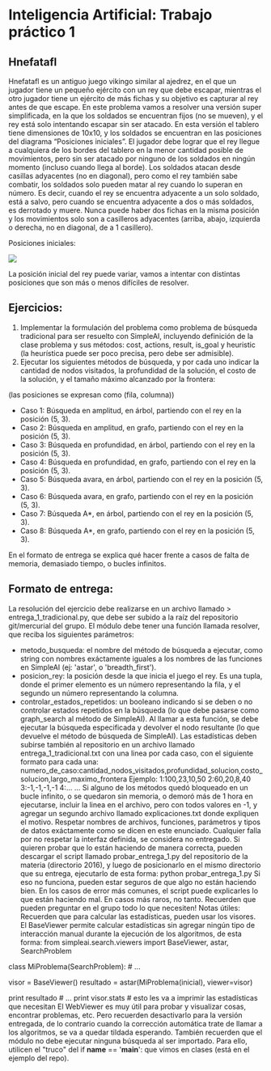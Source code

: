 # Inteligencia Artificial: Trabajo práctico 1

## Hnefatafl
Hnefatafl es un antiguo juego vikingo similar al ajedrez, en el que un jugador tiene un pequeño ejército con un rey que debe escapar, mientras el otro jugador tiene un ejército de más fichas y su objetivo es capturar al rey antes de que escape. En este problema vamos a resolver una versión super simplificada, en la que los soldados se encuentran fijos (no se mueven), y el rey está solo intentando escapar sin ser atacado.
En esta versión el tablero tiene dimensiones de 10x10, y los soldados se encuentran en las posiciones del diagrama “Posiciones iniciales”. El jugador debe lograr que el rey llegue a cualquiera de los bordes del tablero en la menor cantidad posible de movimientos, pero sin ser atacado por ninguno de los soldados en ningún momento (incluso cuando llega al borde).
Los soldados atacan desde casillas adyacentes (no en diagonal), pero como el rey también sabe combatir, los soldados solo pueden matar al rey cuando lo superan en número. Es decir, cuando el rey se encuentra adyacente a un solo soldado, está a salvo, pero cuando se encuentra adyacente a dos o más soldados, es derrotado y muere.
Nunca puede haber dos fichas en la misma posición y los movimientos solo son a casilleros adyacentes (arriba, abajo, izquierda o derecha, no en diagonal, de a 1 casillero).

Posiciones iniciales:

<img src="http://i.imgur.com/f4kMhwA.png" />

La posición inicial del rey puede variar, vamos a intentar con distintas posiciones que son más o menos difíciles de resolver.

## Ejercicios:

1. Implementar la formulación del problema como problema de búsqueda tradicional para ser resuelto con SimpleAI, incluyendo definición de la clase problema y sus métodos: cost, actions, result, is_goal y heuristic (la heurística puede ser poco precisa, pero debe ser admisible).
2. Ejecutar los siguientes métodos de búsqueda, y por cada uno indicar la cantidad de nodos visitados, la profundidad de la solución, el costo de la solución, y el tamaño máximo alcanzado por la frontera:

(las posiciones se expresan como (fila, columna))

* Caso 1: Búsqueda en amplitud, en árbol, partiendo con el rey en la posición (5, 3).
* Caso 2: Búsqueda en amplitud, en grafo, partiendo con el rey en la posición (5, 3).
* Caso 3: Búsqueda en profundidad, en árbol, partiendo con el rey en la posición (5, 3).
* Caso 4: Búsqueda en profundidad, en grafo, partiendo con el rey en la posición (5, 3).
* Caso 5: Búsqueda avara, en árbol, partiendo con el rey en la posición (5, 3).
* Caso 6: Búsqueda avara, en grafo, partiendo con el rey en la posición (5, 3).
* Caso 7: Búsqueda A*, en árbol, partiendo con el rey en la posición (5, 3).
* Caso 8: Búsqueda A*, en grafo, partiendo con el rey en la posición (5, 3).

En el formato de entrega se explica qué hacer frente a casos de falta de memoria, demasiado tiempo, o bucles infinitos.

## Formato de entrega:

La resolución del ejercicio debe realizarse en un archivo llamado > entrega_1_tradicional.py, que debe ser subido a la raíz del repositorio git/mercurial del grupo.
El módulo debe tener una función llamada resolver, que reciba los siguientes parámetros:
* metodo_busqueda: el nombre del método de búsqueda a ejecutar, como string con nombres exáctamente iguales a los nombres de las funciones en SimpleAI (ej: 'astar', o 'breadth_first').
* posicion_rey: la posición desde la que inicia el juego el rey. Es una tupla, donde el primer elemento es un número representando la fila, y el segundo un número representando la columna.
* controlar_estados_repetidos: un booleano indicando si se deben o no controlar estados repetidos en la búsqueda (lo que debe pasarse como graph_search al método de SimpleAI).
Al llamar a esta función, se debe ejecutar la búsqueda especificada y devolver el nodo resultante (lo que devuelve el método de búsqueda de SimpleAI).
Las estadísticas deben subirse también al repositorio en un archivo llamado entrega_1_tradicional.txt con una linea por cada caso, con el siguiente formato para cada una:
numero_de_caso:cantidad_nodos_visitados,profundidad_solucion,costo_solucion,largo_maximo_frontera
Ejemplo:
1:100,23,10,50
2:60,20,8,40
3:-1,-1,-1,-1
4:...
...
Si alguno de los métodos quedó bloqueado en un bucle infinito, o se quedaron sin memoria, o demoró más de 1 hora en ejecutarse, incluir la linea en el archivo, pero con todos valores en -1, y agregar un segundo archivo llamado explicaciones.txt donde expliquen el motivo.
Respetar nombres de archivos, funciones, parámetros y tipos de datos exáctamente como se dicen en este enunciado. Cualquier falla por no respetar la interfaz definida, se considera no entregado.
Si quieren probar que lo están haciendo de manera correcta, pueden descargar el script llamado probar_entrega_1.py del repositorio de la materia (directorio 2016), y luego de posicionarlo en el mismo directorio que su entrega, ejecutarlo de esta forma:
python probar_entrega_1.py
Si eso no funciona, pueden estar seguros de que algo no están haciendo bien. En los casos de error más comunes, el script puede explicarles lo que están haciendo mal. En casos más raros, no tanto. Recuerden que pueden preguntar en el grupo todo lo que necesiten!
Notas útiles:
Recuerden que para calcular las estadísticas, pueden usar los visores. El BaseViewer permite calcular estadísticas sin agregar ningún tipo de interacción manual durante la ejecución de los algoritmos, de esta forma:
from simpleai.search.viewers import BaseViewer, astar, SearchProblem

class MiProblema(SearchProblem):
    # ...

visor = BaseViewer()
resultado = astar(MiProblema(inicial), viewer=visor)

print resultado # ...
print visor.stats  # esto les va a imprimir las estadísticas que necesitan
El WebViewer es muy útil para probar y visualizar cosas, encontrar problemas, etc. Pero recuerden desactivarlo para la versión entregada, de lo contrario cuando la corrección automática trate de llamar a los algoritmos, se va a quedar tildada esperando.
También recuerden que el módulo no debe ejecutar ninguna búsqueda al ser importado. Para ello, utilicen el "truco" del if __name__ == '__main__': que vimos en clases (está en el ejemplo del repo).
